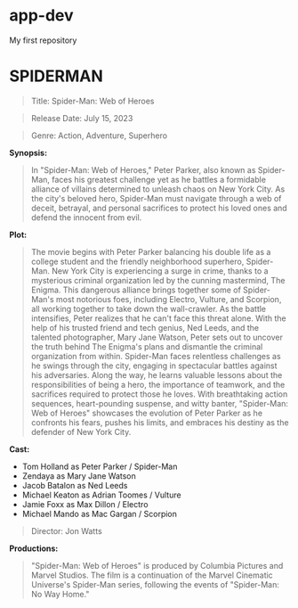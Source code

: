 # app-dev
My first repository 
# SPIDERMAN
> Title: Spider-Man: Web of Heroes

> Release Date: July 15, 2023

> Genre: Action, Adventure, Superhero

**Synopsis:**
> In "Spider-Man: Web of Heroes," Peter Parker, also known as Spider-Man, faces his greatest challenge yet as he battles a formidable alliance of villains determined to unleash chaos on New York City. As the city's beloved hero, Spider-Man must navigate through a web of deceit, betrayal, and personal sacrifices to protect his loved ones and defend the innocent from evil.

**Plot:**
> The movie begins with Peter Parker balancing his double life as a college student and the friendly neighborhood superhero, Spider-Man. New York City is experiencing a surge in crime, thanks to a mysterious criminal organization led by the cunning mastermind, The Enigma. This dangerous alliance brings together some of Spider-Man's most notorious foes, including Electro, Vulture, and Scorpion, all working together to take down the wall-crawler.
> As the battle intensifies, Peter realizes that he can't face this threat alone. With the help of his trusted friend and tech genius, Ned Leeds, and the talented photographer, Mary Jane Watson, Peter sets out to uncover the truth behind The Enigma's plans and dismantle the criminal organization from within.
> Spider-Man faces relentless challenges as he swings through the city, engaging in spectacular battles against his adversaries. Along the way, he learns valuable lessons about the responsibilities of being a hero, the importance of teamwork, and the sacrifices required to protect those he loves.
> With breathtaking action sequences, heart-pounding suspense, and witty banter, "Spider-Man: Web of Heroes" showcases the evolution of Peter Parker as he confronts his fears, pushes his limits, and embraces his destiny as the defender of New York City.

**Cast:**
* Tom Holland as Peter Parker / Spider-Man
* Zendaya as Mary Jane Watson
* Jacob Batalon as Ned Leeds
* Michael Keaton as Adrian Toomes / Vulture
* Jamie Foxx as Max Dillon / Electro
* Michael Mando as Mac Gargan / Scorpion

> Director: Jon Watts

**Productions:**
> "Spider-Man: Web of Heroes" is produced by Columbia Pictures and Marvel Studios. The film is a continuation of the Marvel Cinematic Universe's Spider-Man series, following the events of "Spider-Man: No Way Home."
